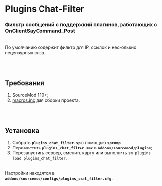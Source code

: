 # Plugins Chat-Filter
### Фильтр сообщений с поддержкий плагинов, работающих с OnClientSayCommand_Post<br><br>

По умолчанию содержит фильтр для IP, ссылок и нескольких нецензурных слов.<br>

<br><br>
## Требования
1. SourceMod 1.10+;
2. [macros.inc](https://github.com/deathscore13/macros.inc) для сборки проекта.

<br><br>
## Установка
1. Собрать **`plugins_chat_filter.sp`** с помощью **`spcomp`**;
2. Переместить **`plugins_chat_filter.smx`** в **`addons/sourcemod/plugins`**;
3. Перезапустить сервер, сменить карту или выполнить `sm plugins load plugins_chat_filter`. 

<br>Настройки находятся в **`addons/sourcemod/configs/plugins_chat_filter.cfg`**.
